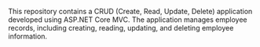 This repository contains a CRUD (Create, Read, Update, Delete) application developed using ASP.NET Core MVC. The application manages employee records, including creating, reading, updating, and deleting employee information.